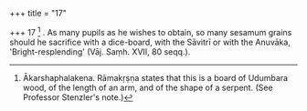 +++
title = "17"

+++
17 [^4] . As many pupils as he wishes to obtain, so many sesamum grains should he sacrifice with a dice-board, with the Sāvitrī or with the Anuvāka, 'Bright-resplending' (Vāj. Saṃh. XVII, 80 seqq.).


[^4]:  Ākarshaphalakena. Rāmakṛṣṇa states that this is a board of Udumbara wood, of the length of an arm, and of the shape of a serpent. (See Professor Stenzler's note.)
